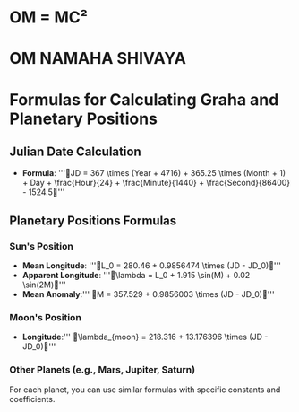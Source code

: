 # OM = MC²
# OM NAMAHA SHIVAYA

# Formulas for Calculating Graha and Planetary Positions

## Julian Date Calculation

- **Formula**: '''JD = 367 \times (Year + 4716) + 365.25 \times (Month + 1) + Day + \frac{Hour}{24} + \frac{Minute}{1440} + \frac{Second}{86400} - 1524.5'''

## Planetary Positions Formulas

### Sun's Position

- **Mean Longitude**: '''L_0 = 280.46 + 0.9856474 \times (JD - JD_0)'''
- **Apparent Longitude**: '''\lambda = L_0 + 1.915 \sin(M) + 0.02 \sin(2M)'''
- **Mean Anomaly**:''' M = 357.529 + 0.9856003 \times (JD - JD_0)'''

### Moon's Position

- **Longitude**:''' \lambda_{moon} = 218.316 + 13.176396 \times (JD - JD_0)'''

### Other Planets (e.g., Mars, Jupiter, Saturn)

For each planet, you can use similar formulas with specific constants and coefficients.

